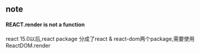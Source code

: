 ## note
#### REACT.render is not a function
react 15.0以后,react package 分成了react & react-dom两个package,需要使用ReactDOM.render

